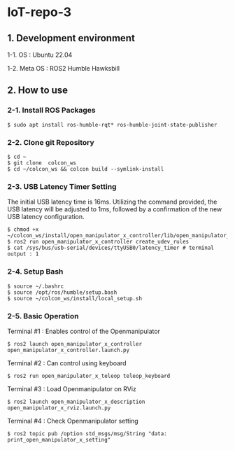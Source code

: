 # IoT-repo-3

## 1. Development environment
1-1. OS : Ubuntu 22.04

1-2. Meta OS : ROS2 Humble Hawksbill

## 2. How to use
### 2-1. Install ROS Packages

<pre><code>$ sudo apt install ros-humble-rqt* ros-humble-joint-state-publisher</code></pre>

### 2-2. Clone git Repository

<pre><code>$ cd ~
$ git clone <repository_url> colcon_ws
$ cd ~/colcon_ws && colcon build --symlink-install</code></pre>

### 2-3. USB Latency Timer Setting
The initial USB latency time is 16ms. Utilizing the command provided, the USB latency will be adjusted to 1ms, followed by a confirmation of the new USB latency configuration.

<pre><code>$ chmod +x ~/colcon_ws/install/open_manipulator_x_controller/lib/open_manipulator_x_controller/create_udev_rules
$ ros2 run open_manipulator_x_controller create_udev_rules
$ cat /sys/bus/usb-serial/devices/ttyUSB0/latency_timer # terminal output : 1</code></pre>

### 2-4. Setup Bash

<pre><code>$ source ~/.bashrc
$ source /opt/ros/humble/setup.bash
$ source ~/colcon_ws/install/local_setup.sh</code></pre>

### 2-5. Basic Operation
Terminal #1 : Enables control of the Openmanipulator

<pre><code>$ ros2 launch open_manipulator_x_controller open_manipulator_x_controller.launch.py</code></pre>

Terminal #2 : Can control using keyboard

<pre><code>$ ros2 run open_manipulator_x_teleop teleop_keyboard</code></pre>

Terminal #3 : Load Openmanipulator on RViz

<pre><code>$ ros2 launch open_manipulator_x_description open_manipulator_x_rviz.launch.py</code></pre>

Terminal #4 : Check Openmanipulator setting

<pre><code>$ ros2 topic pub /option std_msgs/msg/String "data: print_open_manipulator_x_setting"
</code></pre>
